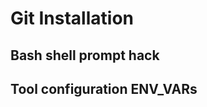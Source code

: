 # Git Installation

<!-- TODO: Install git  (Linux, MacOS, Windows) -->

## Bash shell prompt hack

## Tool configuration ENV_VARs